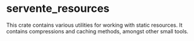 # servente_resources
This crate contains various utilities for working with static resources. It
contains compressions and caching methods, amongst other small tools.
